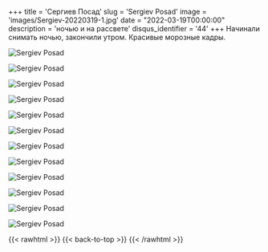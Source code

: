 +++
title = 'Сергиев Посад'
slug = 'Sergiev Posad'
image = 'images/Sergiev-20220319-1.jpg'
date = "2022-03-19T00:00:00"
description = 'ночью и на рассвете'
disqus_identifier = '44'
+++
Начинали снимать ночью, закончили утром. Красивые морозные кадры.

![Sergiev Posad](/images/Sergiev-20220319-2.jpg)

![Sergiev Posad](/images/Sergiev-20220319-3.jpg)

![Sergiev Posad](/images/Sergiev-20220319-4.jpg)

![Sergiev Posad](/images/Sergiev-20220319-5.jpg)

![Sergiev Posad](/images/Sergiev-20220319-6.jpg)

![Sergiev Posad](/images/Sergiev-20220319-7.jpg)

![Sergiev Posad](/images/Sergiev-20220319-8.jpg)

![Sergiev Posad](/images/Sergiev-20220319-9.jpg)

![Sergiev Posad](/images/Sergiev-20220319-10.jpg)

![Sergiev Posad](/images/Sergiev-20220319-11.jpg)

![Sergiev Posad](/images/Sergiev-20220319-12.jpg)

![Sergiev Posad](/images/Sergiev-20220319-13.jpg)

{{< rawhtml >}}
{{< back-to-top >}}
{{< /rawhtml >}}
